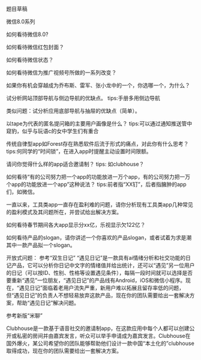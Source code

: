 题目草稿



微信8.0系列

如何看待微信8.0?

如何看待微信红包封面？

如何看待微信状态？

如何看待微信为推广视频号所做的一系列改变？

如果你有机会穿越成为乔布斯、雷军、张小龙中的一个，你选哪一个，为什么？



试分析网站顶部导航与侧边导航的优缺点。
tips:手册多用侧边导航

类似问题：试分析应用底部导航与抽屉的优缺点（简单）。



以tape为代表的匿名提问箱的主要用户画像是什么？
tips:可以通过通知推送管中窥豹，似乎与玩语c的女中学生们有重合



 传统自律型app如Forest存在熟悉软件后流于形式的痛点，对此你有什么思考？
tips:何同学的“时间锁”，在进入app时提醒主动设置时间限额。



请问你觉得什么样的app适合邀请制？
tips: 如clubhouse？ 



如何看待“有的公司努力把一个app的功能放进一万个app，有的公司努力把一万个app的功能放进一个app”这种说法？
tips:前者指“XX钉”，后者指臃肿的app们，如微信。



一直以来，工具类app一直存在盈利难的问题，请你分析现有工具类app几种常见的盈利模式及其问题所在，并尝试给出解决方案。



如何看待春节期间各大app显示分xx亿，乐视显示欠122亿？



如何看待产品的slogan，请你讲述一个你喜欢的产品slogan，或者试着为求是潮其中一款产品拟一个slogan。











开放式问题：
参考“双生日记”
“遇见日记”是一款具有ai情绪分析和社交功能的日记产品，它可以分析你日记中文字的情绪值并给出统计，还可以“遇见”另一位用户的日记（可以按ID、性别、性格等设置遇见条件），每隔一段时间就可以选择是否要重新“遇见”一位朋友，“遇见日记”的产品线有Android，iOS和微信小程序。现在，“遇见日记”面临着老用户流失严重，新用户难以拓展且留存率低的问题，但“遇见日记”的负责人不想轻易放弃这款产品，现在你的团队需要给出一套解决方案，帮助“遇见日记”解决问题。



参考新版“米聊”

Clubhouse是一款基于语音社交的邀请制app，在这款应用中每个人都可以创建公开或私密的房间并由嘉宾发言，听众可以举手申请成为嘉宾发言。Clubhouse在国外爆火，某公司希望你的团队能够帮助他们设计一款中国“本土化的”clubhouse取得成功，现在你的团队需要给出一套解决方案。



